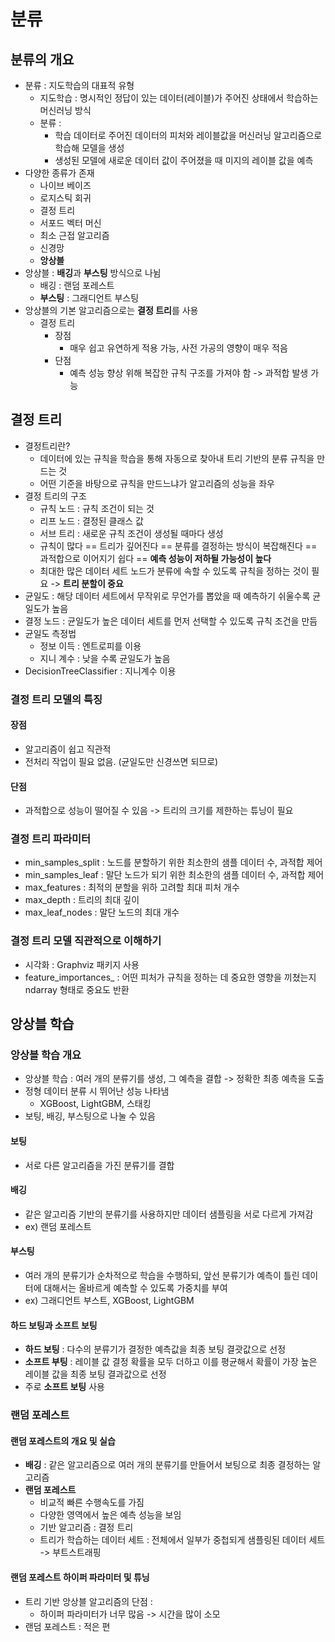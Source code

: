 # 분류

## 분류의 개요

- 분류 : 지도학습의 대표적 유형
  - 지도학습 : 명시적인 정답이 있는 데이터(레이블)가 주어진 상태에서 학습하는 머신러닝 방식
  - 분류 :
    - 학습 데이터로 주어진 데이터의 피처와 레이블값을 머신러닝 알고리즘으로 학습해 모델을 생성
    - 생성된 모델에 새로운 데이터 값이 주어졌을 때 미지의 레이블 값을 예측
- 다양한 종류가 존재
  - 나이브 베이즈
  - 로지스틱 회귀
  - 결정 트리
  - 서포드 벡터 머신
  - 최소 근접 알고리즘
  - 신경망
  - **앙상블**
- 앙상블 : **배깅**과 **부스팅** 방식으로 나뉨
  - 배깅 : 랜덤 포레스트
  - **부스팅** : 그래디언트 부스팅
- 앙상블의 기본 알고리즘으로는 **결정 트리**를 사용
  - 결정 트리
    - 장점
      - 매우 쉽고 유연하게 적용 가능, 사전 가공의 영향이 매우 적음
    - 단점
      - 예측 성능 향상 위해 복잡한 규칙 구조를 가져야 함 -> 과적합 발생 가능
  
## 결정 트리

- 결정트리란?
  - 데이터에 있는 규칙을 학습을 통해 자동으로 찾아내 트리 기반의 분류 규칙을 만드는 것
  - 어떤 기준을 바탕으로 규칙을 만드느냐가 알고리즘의 성능을 좌우
- 결정 트리의 구조
  - 규칙 노드 : 규칙 조건이 되는 것
  - 리프 노드 : 결정된 클래스 값
  - 서브 트리 : 새로운 규칙 조건이 생성될 때마다 생성
  - 규칙이 많다 == 트리가 깊어진다 == 분류를 결정하는 방식이 복잡해진다 == 과적합으로 이어지기 쉽다 == **예측 성능이 저하될 가능성이 높다**
  - 최대한 많은 데이터 세트 노드가 분류에 속할 수 있도록 규칙을 정하는 것이 필요 -> **트리 분할이 중요**
- 균일도 : 해당 데이터 세트에서 무작위로 무언가를 뽑았을 때 예측하기 쉬울수록 균일도가 높음
- 결정 노드 : 균일도가 높은 데이터 세트를 먼저 선택할 수 있도록 규칙 조건을 만듬
- 균일도 측정법
  - 정보 이득 : 엔트로피를 이용
  - 지니 계수 : 낮을 수록 균일도가 높음
- DecisionTreeClassifier : 지니계수 이용

### 결정 트리 모델의 특징

#### 장점

- 알고리즘이 쉽고 직관적
- 전처리 작업이 필요 없음. (균일도만 신경쓰면 되므로)

#### 단점

- 과적합으로 성능이 떨어질 수 있음 -> 트리의 크기를 제한하는 튜닝이 필요

### 결정 트리 파라미터

- min_samples_split : 노드를 분할하기 위한 최소한의 샘플 데이터 수, 과적합 제어
- min_samples_leaf : 말단 노드가 되기 위한 최소한의 샘플 데이터 수, 과적합 제어
- max_features : 최적의 분할을 위하 고려할 최대 피처 개수
- max_depth : 트리의 최대 깊이
- max_leaf_nodes : 말단 노드의 최대 개수

### 결정 트리 모델 직관적으로 이해하기

- 시각화 : Graphviz 패키지 사용
- feature_importances_ : 어떤 피처가 규칙을 정하는 데 중요한 영향을 끼쳤는지 ndarray 형태로 중요도 반환

## 앙상블 학습

### 앙상블 학습 개요

- 앙상블 학습 : 여러 개의 분류기를 생성, 그 예측을 결합
  -> 정확한 최종 예측을 도출
- 정형 데이터 분류 시 뛰어난 성능 나타냄
  - XGBoost, LightGBM, 스태킹
- 보팅, 배깅, 부스팅으로 나눌 수 있음

#### 보팅

- 서로 다른 알고리즘을 가진 분류기를 결합

#### 배깅

- 같은 알고리즘 기반의 분류기를 사용하지만 데이터 샘플링을 서로 다르게 가져감
- ex)  랜덤 포레스트

#### 부스팅

- 여러 개의 분류기가 순차적으로 학습을 수행하되, 앞선 분류기가 예측이 틀린 데이터에 대해서는 올바르게 예측할 수 있도록 가중치를 부여
- ex) 그래디언트 부스트, XGBoost, LightGBM

#### 하드 보팅과 소프트 보팅

- **하드 보팅** : 다수의 분류기가 결정한 예측값을 최종 보팅 결괏값으로 선정
- **소프트 부팅** : 레이블 값 결정 확률을 모두 더하고 이를 평균해서 확률이 가장 높은 레이블 값을 최종 보팅 결과값으로 선정
- 주로 **소프트 보팅** 사용

### 랜덤 포레스트

#### 랜덤 포레스트의 개요 및 실습

- **배깅** : 같은 알고리즘으로 여러 개의    분류기를 만들어서 보팅으로 최종 결정하는 알고리즘
- **랜덤 포레스트**
  - 비교적 빠른 수행속도를 가짐
  - 다양한 영역에서 높은 예측 성능을 보임
  - 기반 알고리즘 : 결정 트리
  - 트리가 학습하는 데이터 세트 : 전체에서 일부가 중첩되게 샘플링된 데이터 세트
    -> 부트스트래핑

#### 랜덤 포레스트 하이퍼 파라미터 및 튜닝

- 트리 기반 앙상블 알고리즘의 단점 :
  - 하이퍼 파라미터가 너무 많음
    -> 시간을 많이 소모
- 랜덤 포레스트 : 적은 편